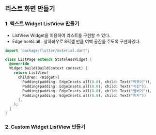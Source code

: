 
## 리스트 화면 만들기

### 1. 텍스트 Widget ListView 만들기
- ListView Widget을 이용하여 리스트를 구현할 수 있다.
- EdgeInsets.all : 상하좌우로 8픽셀 만큼 여백 공간을 주도록 구현하였다.

```dart
import 'package:flutter/material.dart';

class ListPage extends StatelessWidget {
  @override
  Widget build(BuildContext context) {
    return ListView(
      children: <Widget>[
        Padding(padding: EdgeInsets.all(8.0), child: Text("떡볶이")),
        Padding(padding: EdgeInsets.all(8.0), child: Text("치킨")),
        Padding(padding: EdgeInsets.all(8.0), child: Text("햄버거")),
        Padding(padding: EdgeInsets.all(8.0), child: Text("피자"))
      ],
    );
  }
}
```

### 2. Custom Widget ListView 만들기
